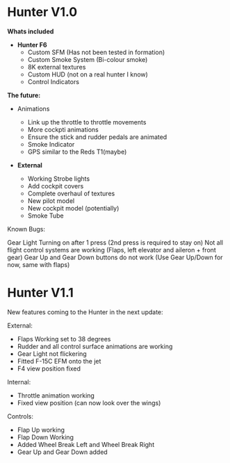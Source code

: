 # Hunter V1.0

**Whats included**

* **Hunter F6**
   * Custom SFM (Has not been tested in formation)
   * Custom Smoke System (Bi-colour smoke)
   * 8K external textures
   * Custom HUD (not on a real hunter I know)
   * Control Indicators

**The future:**

* Animations
   * Link up the throttle to throttle movements
   * More cockpti animations 
   * Ensure the stick and rudder pedals are animated
   * Smoke Indicator
   * GPS  similar to the Reds T1(maybe)

* **External**
   * Working Strobe lights
   * Add cockpit covers
   * Complete overhaul of textures
   * New pilot model
   * New cockpit model (potentially)
   * Smoke Tube


Known Bugs:

Gear Light Turning on after 1 press (2nd press is required to stay on)
Not all flight control systems are working (Flaps, left elevator and aileron + front gear)
Gear Up and Gear Down buttons do not work (Use Gear Up/Down for now, same with flaps)

# Hunter V1.1

New features coming to the Hunter in the next update:

External:

* Flaps Working set to 38 degrees
* Rudder and all control surface animations are working
* Gear Light not flickering 
* Fitted F-15C EFM onto the jet
* F4 view position fixed

Internal:

* Throttle animation working
* Fixed view  position (can now look over the wings)

Controls:

* Flap Up working
* Flap Down Working
* Added Wheel Break Left and Wheel Break Right 
* Gear Up and Gear Down added
